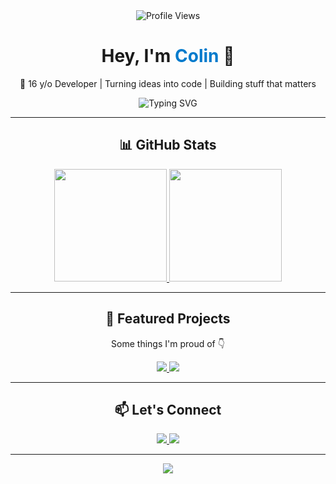 <!-- Profile Header -->
<div align="center">
  <img src="https://komarev.com/ghpvc/?username=jxstcolin&style=for-the-badge&color=blue" alt="Profile Views" />

  <h1 align="center">Hey, I'm <span style="color:#007acc;">Colin</span> 👋</h1>
  <p>🚀 16 y/o Developer | Turning ideas into code | Building stuff that matters</p>

<p align="center">
  <img src="https://readme-typing-svg.demolab.com?font=Fira+Code&pause=1000&width=435&lines=Self-taught+developer+%F0%9F%A7%A0;Always+learning+%F0%9F%8C%B1;Java+enthusiast+%E2%9D%A4%EF%B8%8F+%E2%98%95%EF%B8%8F;Clean+code+lover+%F0%9F%9A%80;Let%27s+build+cool+things+%F0%9F%94%A5&center=true&vCenter=true&color=F72585&color2=7209B7&color3=3A0CA3&color4=4361EE&color5=4CC9F0" alt="Typing SVG" />
</p>

</div>

---

<!-- GitHub Stats -->
<div align="center">
  <h2>📊 GitHub Stats</h2>

  <div align="center">
    <a href="https://github.com/jxstcolin">
      <img src="https://github-readme-stats.vercel.app/api?username=jxstcolin&show_icons=true&theme=tokyonight&hide_border=true&border_radius=20" height="180"/>
    </a>
    <a href="https://github.com/jxstcolin">
      <img src="https://github-readme-stats.vercel.app/api/top-langs/?username=jxstcolin&layout=compact&theme=tokyonight&hide_border=true&border_radius=20" height="180"/>
    </a>
  </div>
</div>

---

<!-- Highlight Projects -->
<div align="center">
  <h2>🚀 Featured Projects</h2>
  <p>Some things I'm proud of 👇</p>

  <a href="https://github.com/jxstcolin/none">
    <img src="https://github-readme-stats.vercel.app/api/pin/?username=jxstcolin&repo=none&theme=tokyonight&hide_border=true&border_radius=15" />
  </a>
  <a href="https://github.com/jxstcolin/none">
    <img src="https://github-readme-stats.vercel.app/api/pin/?username=jxstcolin&repo=none&theme=tokyonight&hide_border=true&border_radius=15" />
  </a>
</div>

---

<!-- Let's Connect -->
<div align="center">
  <h2>📫 Let's Connect</h2>

  <a href="https://github.com/jxstcolin">
    <img src="https://img.shields.io/badge/GitHub-181717?style=for-the-badge&logo=github&logoColor=white" />
  </a>
  <a href="mailto:admin@jxstcolin.de">
    <img src="https://img.shields.io/badge/Email-D14836?style=for-the-badge&logo=gmail&logoColor=white" />
  </a>
  <!-- Optional socials -->
  <!--
  <a href="https://your-website.com">
    <img src="https://img.shields.io/badge/Website-000000?style=for-the-badge&logo=About.me&logoColor=white" />
  </a>
  -->
</div>

---

<!-- Footer -->
<div align="center">
  <img src="https://github-profile-trophy.vercel.app/?username=jxstcolin&theme=darkhub&no-frame=true&no-bg=true&margin-w=5" />
</div>
